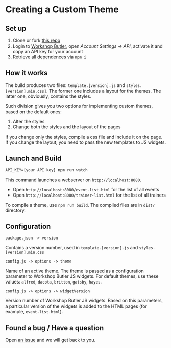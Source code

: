 # Creating a Custom Theme

## Set up

1. Clone or fork [this repo](https://github.com/workshopbutler/themes)
1. Login to [Workshop Butler](https://app.workshopbutler.com/), open *Account Settings -> API*, activate it and copy an API key for your account
1. Retrieve all dependences via `npm i`

## How it works
The build produces two files: `template.[version].js` and `styles.[version].min.css]`. The former one includes a layout for the themes. The latter one, obviously, contains the styles.

Such division gives you two options for implementing custom themes, based on the default ones:

1. Alter the styles
1. Change both the styles and the layout of the pages

If you change only the styles, compile a css file and include it on the page. If you change the layout,
you need to pass the new templates to JS widgets. 

## Launch and Build
`API_KEY=[your API key] npm run watch`

This command launches a webserver on `http://localhost:8080`.

* Open `http://localhost:8080/event-list.html` for the list of all events
* Open `http://localhost:8080/trainer-list.html` for the list of all trainers

To compile a theme, use `npm run build`. The compiled files are in `dist/` directory.

## Configuration
`package.json -> version`

Contains a version number, used in `template.[version].js` and `styles.[version].min.css`

`config.js -> options -> theme`

Name of an active theme. The theme is passed as a configuration parameter to Workshop Butler JS widgets. For default themes, use these values: `alfred`, `dacota`, `britton`, `gatsby`, `hayes`.

`config.js -> options -> widgetVersion`

Version number of Workshop Butler JS widgets. Based on this parameters, a particular version of the widgets is added to the HTML pages (for example, `event-list.html`).

## Found a bug / Have a question
Open [an issue](https://github.com/workshopbutler/themes/issues) and we will get back to you.
